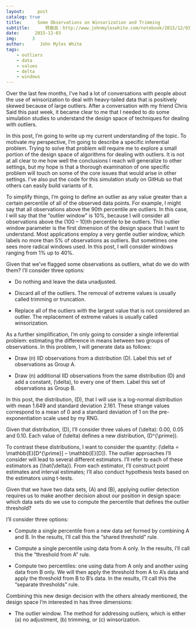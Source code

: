 ```yaml
---
layout:     post
catalog: true
title:      Some Observations on Winsorization and Trimming
subtitle:      转载自：http://www.johnmyleswhite.com/notebook/2015/12/03/some-observations-on-winsorization-and-trimming/
date:      2015-12-03
img:      3
author:      John Myles White
tags:
    - outliers
    - data
    - values
    - delta
    - windows
---
```


Over the last few months, I’ve had a lot of conversations with people about the use of winsorization to deal with heavy-tailed data that is positively skewed because of large outliers. After a conversation with my friend Chris Said this past week, it became clear to me that I needed to do some simulation studies to understand the design space of techniques for dealing with outliers.

In this post, I’m going to write up my current understanding of the topic. To motivate my perspective, I’m going to describe a specific inferential problem. Trying to solve that problem will require me to explore a small portion of the design space of algorithms for dealing with outliers. It is not at all clear to me how well the conclusions I reach will generalize to other settings, but my hope is that a thorough examination of one specific problem will touch on some of the core issues that would arise in other settings. I’ve also put the code for this simulation study on GitHub so that others can easily build variants of it.

To simplify things, I’m going to define an outlier as any value greater than a certain percentile of all of the observed data points. For example, I might say that all observations above the 90th percentile are outliers. In this case, I will say that the “outlier window” is 10%, because I will consider all observations above the (100 – 10)th percentile to be outliers. This outlier window parameter is the first dimension of the design space that I want to understand. Most applications employ a very gentle outlier window, which labels no more than 5% of observations as outliers. But sometimes one sees more radical windows used. In this post, I will consider windows ranging from 1% up to 40%.

Given that we’ve flagged some observations as outliers, what do we do with them? I’ll consider three options:

- Do nothing and leave the data unadjusted.

- Discard all of the outliers. The removal of extreme values is usually called trimming or truncation.

- Replace all of the outliers with the largest value that is not considered an outlier. The replacement of extreme values is usually called winsorization.


As a further simplification, I’m only going to consider a single inferential problem: estimating the difference in means between two groups of observations. In this problem, I will generate data as follows:

- Draw \(n\) IID observations from a distribution \(D\). Label this set of observations as Group A.

- Draw \(n\) additional IID observations from the same distribution \(D\) and add a constant, \(\delta\), to every one of them. Label this set of observations as Group B.


In this post, the distribution, \(D\), that I will use is a log-normal distribution with mean 1.649 and standard deviation 2.161. These strange values correspond to a mean of 0 and a standard deviation of 1 on the pre-exponentiation scale used by my RNG.

Given that distribution, \(D\), I’ll consider three values of \(\delta\): 0.00, 0.05 and 0.10. Each value of \(\delta\) defines a new distribution, \(D^{\prime}\).

To contrast these distributions, I want to consider the quantity: \(\delta = \mathbb{E}[D^{\prime}] – \mathbb{E}[D]\). The outlier approaches I’ll consider will lead to several different estimators. I’ll refer to each of these estimators as \(\hat{\delta}\). From each estimator, I’ll construct point estimates and interval estimates; I’ll also conduct hypothesis tests based on the estimators using t-tests.

Given that we have two data sets, \(A\) and \(B\), applying outlier detection requires us to make another decision about our position in design space: which data sets do we use to compute the percentile that defines the outlier threshold?

I’ll consider three options:

- Compute a single percentile from a new data set formed by combining A and B. In the results, I’ll call this the “shared threshold” rule.

- Compute a single percentile using data from A only. In the results, I’ll call this the “threshold from A” rule.

- Compute two percentiles: one using data from A only and another using data from B only. We will then apply the threshold from A to A’s data and apply the threshold from B to B’s data. In the results, I’ll call this the “separate thresholds” rule.


Combining this new design decision with the others already mentioned, the design space I’m interested in has three dimensions:

- The outlier window.
The method for addressing outliers, which is either (a) no adjustment, (b) trimming, or (c) winsorization.